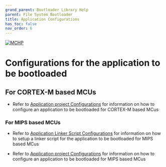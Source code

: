 ```yaml
---
grand_parent: Bootloader Library Help
parent: File System Bootloader
title: Application Configurations
has_toc: false
nav_order: 6
---
```


[![MCHP](https://www.microchip.com/ResourcePackages/Microchip/assets/dist/images/logo.png)](https://www.microchip.com)

# Configurations for the application to be bootloaded

## For CORTEX-M based MCUs

- Refer to [Application project Configurations](../../../arm/docs/arm_application_project_config.md) for information on how to configure an application to be bootloaded for CORTEX-M based MCus

### For MIPS based MCUs

- Refer to [Application Linker Script Configurations](../../../mips/docs/mips_application_linker_config.md) for information on how to setup a linker script for the application to be bootloaded for MIPS based MCus

- Refer to [Application project Configurations](../../../mips/docs/mips_application_project_config.md) for information on how to configure an application to be bootloaded for MIPS based MCus
